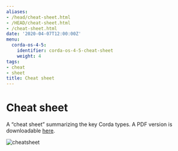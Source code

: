```yaml
---
aliases:
- /head/cheat-sheet.html
- /HEAD/cheat-sheet.html
- /cheat-sheet.html
date: '2020-04-07T12:00:00Z'
menu:
  corda-os-4-5:
    identifier: corda-os-4-5-cheat-sheet
    weight: 4
tags:
- cheat
- sheet
title: Cheat sheet
---
```



# Cheat sheet

A “cheat sheet” summarizing the key Corda types. A PDF version is downloadable [here](/en/pdf/corda-cheat-sheet.pdf).

![cheatsheet](/en/images/cheatsheet.jpg "cheatsheet")

